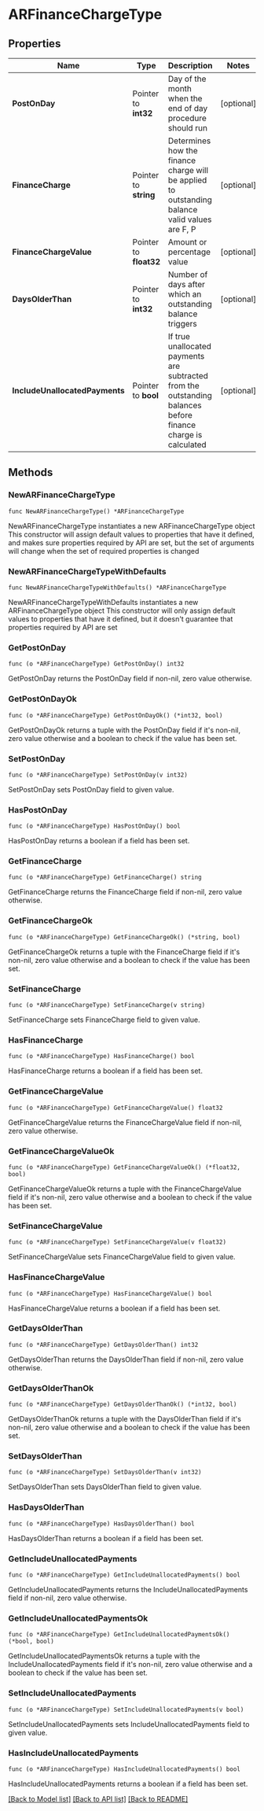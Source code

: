 # ARFinanceChargeType

## Properties

Name | Type | Description | Notes
------------ | ------------- | ------------- | -------------
**PostOnDay** | Pointer to **int32** | Day of the month when the end of day procedure should run | [optional] 
**FinanceCharge** | Pointer to **string** | Determines how the finance charge will be applied to outstanding balance valid values are F, P | [optional] 
**FinanceChargeValue** | Pointer to **float32** | Amount or percentage value | [optional] 
**DaysOlderThan** | Pointer to **int32** | Number of days after which an outstanding balance triggers | [optional] 
**IncludeUnallocatedPayments** | Pointer to **bool** | If true unallocated payments are subtracted from the outstanding balances before finance charge is calculated | [optional] 

## Methods

### NewARFinanceChargeType

`func NewARFinanceChargeType() *ARFinanceChargeType`

NewARFinanceChargeType instantiates a new ARFinanceChargeType object
This constructor will assign default values to properties that have it defined,
and makes sure properties required by API are set, but the set of arguments
will change when the set of required properties is changed

### NewARFinanceChargeTypeWithDefaults

`func NewARFinanceChargeTypeWithDefaults() *ARFinanceChargeType`

NewARFinanceChargeTypeWithDefaults instantiates a new ARFinanceChargeType object
This constructor will only assign default values to properties that have it defined,
but it doesn't guarantee that properties required by API are set

### GetPostOnDay

`func (o *ARFinanceChargeType) GetPostOnDay() int32`

GetPostOnDay returns the PostOnDay field if non-nil, zero value otherwise.

### GetPostOnDayOk

`func (o *ARFinanceChargeType) GetPostOnDayOk() (*int32, bool)`

GetPostOnDayOk returns a tuple with the PostOnDay field if it's non-nil, zero value otherwise
and a boolean to check if the value has been set.

### SetPostOnDay

`func (o *ARFinanceChargeType) SetPostOnDay(v int32)`

SetPostOnDay sets PostOnDay field to given value.

### HasPostOnDay

`func (o *ARFinanceChargeType) HasPostOnDay() bool`

HasPostOnDay returns a boolean if a field has been set.

### GetFinanceCharge

`func (o *ARFinanceChargeType) GetFinanceCharge() string`

GetFinanceCharge returns the FinanceCharge field if non-nil, zero value otherwise.

### GetFinanceChargeOk

`func (o *ARFinanceChargeType) GetFinanceChargeOk() (*string, bool)`

GetFinanceChargeOk returns a tuple with the FinanceCharge field if it's non-nil, zero value otherwise
and a boolean to check if the value has been set.

### SetFinanceCharge

`func (o *ARFinanceChargeType) SetFinanceCharge(v string)`

SetFinanceCharge sets FinanceCharge field to given value.

### HasFinanceCharge

`func (o *ARFinanceChargeType) HasFinanceCharge() bool`

HasFinanceCharge returns a boolean if a field has been set.

### GetFinanceChargeValue

`func (o *ARFinanceChargeType) GetFinanceChargeValue() float32`

GetFinanceChargeValue returns the FinanceChargeValue field if non-nil, zero value otherwise.

### GetFinanceChargeValueOk

`func (o *ARFinanceChargeType) GetFinanceChargeValueOk() (*float32, bool)`

GetFinanceChargeValueOk returns a tuple with the FinanceChargeValue field if it's non-nil, zero value otherwise
and a boolean to check if the value has been set.

### SetFinanceChargeValue

`func (o *ARFinanceChargeType) SetFinanceChargeValue(v float32)`

SetFinanceChargeValue sets FinanceChargeValue field to given value.

### HasFinanceChargeValue

`func (o *ARFinanceChargeType) HasFinanceChargeValue() bool`

HasFinanceChargeValue returns a boolean if a field has been set.

### GetDaysOlderThan

`func (o *ARFinanceChargeType) GetDaysOlderThan() int32`

GetDaysOlderThan returns the DaysOlderThan field if non-nil, zero value otherwise.

### GetDaysOlderThanOk

`func (o *ARFinanceChargeType) GetDaysOlderThanOk() (*int32, bool)`

GetDaysOlderThanOk returns a tuple with the DaysOlderThan field if it's non-nil, zero value otherwise
and a boolean to check if the value has been set.

### SetDaysOlderThan

`func (o *ARFinanceChargeType) SetDaysOlderThan(v int32)`

SetDaysOlderThan sets DaysOlderThan field to given value.

### HasDaysOlderThan

`func (o *ARFinanceChargeType) HasDaysOlderThan() bool`

HasDaysOlderThan returns a boolean if a field has been set.

### GetIncludeUnallocatedPayments

`func (o *ARFinanceChargeType) GetIncludeUnallocatedPayments() bool`

GetIncludeUnallocatedPayments returns the IncludeUnallocatedPayments field if non-nil, zero value otherwise.

### GetIncludeUnallocatedPaymentsOk

`func (o *ARFinanceChargeType) GetIncludeUnallocatedPaymentsOk() (*bool, bool)`

GetIncludeUnallocatedPaymentsOk returns a tuple with the IncludeUnallocatedPayments field if it's non-nil, zero value otherwise
and a boolean to check if the value has been set.

### SetIncludeUnallocatedPayments

`func (o *ARFinanceChargeType) SetIncludeUnallocatedPayments(v bool)`

SetIncludeUnallocatedPayments sets IncludeUnallocatedPayments field to given value.

### HasIncludeUnallocatedPayments

`func (o *ARFinanceChargeType) HasIncludeUnallocatedPayments() bool`

HasIncludeUnallocatedPayments returns a boolean if a field has been set.


[[Back to Model list]](../README.md#documentation-for-models) [[Back to API list]](../README.md#documentation-for-api-endpoints) [[Back to README]](../README.md)


